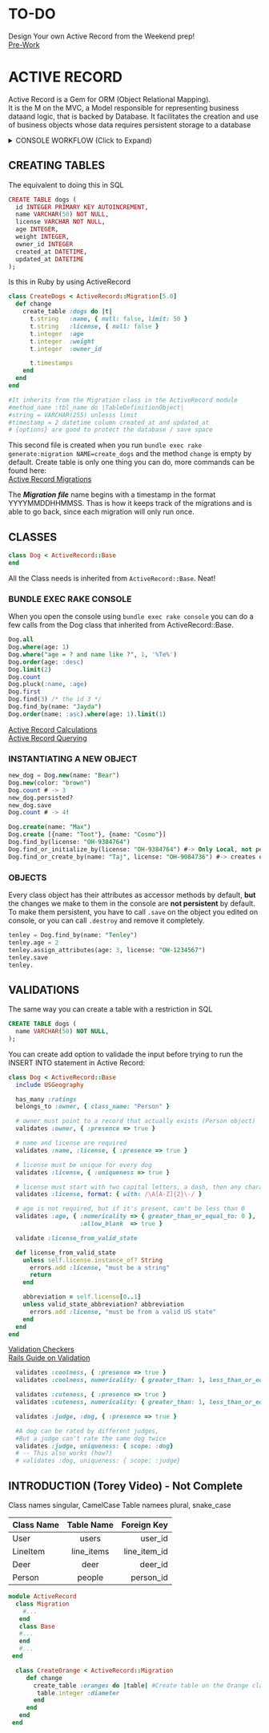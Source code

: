# TO-DO
Design Your own Active Record from the Weekend prep!  
[Pre-Work](https://github.com/sf-sea-lions-2017/phase-2-guide/blob/sf/week-4/pre-work.md)  
# ACTIVE RECORD
Active Record is a Gem for ORM (Object Relational Mapping).  
It is the M on the MVC, a Model responsible for representing business dataand logic, that is backed by Database. It facilitates the creation and use of business objects whose data requires persistent storage to a database

<details>
  <summary>CONSOLE WORKFLOW (Click to Expand) </summary><p>  
  
1. Install bundle gems from Gemfile.lock  
`bundle install` or `bundle`  
2. Create the DataBase in the db/ directory  
`bundle exec rake db:create`  
3. Generate the the next migration (With proper naming)  
The file will be in db/migrate  
`bundle exec rake generate:migration NAME=create_class`  
4. Migrate!  
`bundle exec rake db:migrate`  
5. Check if it is all good  
`bundle exec spec`  
- To create a model (Class)(Ex. Student)  
The file will be in app/models    
`bundle exec rake generate:model NAME=Student`  
- To seed the database (will run migrate/seeds.rb)  
`db:seed`  

- Check Version  
`db:version`  
- Rollback  
`db:rollback`  
- INSTALL BUNDLER  
`$ gem install bundler`   
- CHECK ALL RAKE COMMANDS    
`$ bundle exec rake -T`  

</p></details>  

## CREATING TABLES

The equivalent to doing this in SQL
```ruby
CREATE TABLE dogs (
  id INTEGER PRIMARY KEY AUTOINCREMENT,
  name VARCHAR(50) NOT NULL,
  license VARCHAR NOT NULL,
  age INTEGER,
  weight INTEGER,
  owner_id INTEGER
  created_at DATETIME,
  updated_at DATETIME
);
```

Is this in Ruby by using ActiveRecord
```ruby
class CreateDogs < ActiveRecord::Migration[5.0]
  def change
    create_table :dogs do |t|
      t.string   :name, { null: false, limit: 50 }
      t.string   :license, { null: false }
      t.integer  :age
      t.integer  :weight
      t.integer  :owner_id

      t.timestamps
    end
  end
end

#It inherits from the Migration class in the ActiveRecord module
#method_name :tbl_name do |TableDefinitionObject|
#string = VARCHAR(255) unlesss limit
#timestamp = 2 datetime column created_at and updated_at
# {options} are good to protect the database / save space
```

This second file is created when you run `bundle exec rake generate:migration NAME=create_dogs`
and the method `change` is empty by default. Create table is only one thing you can do,
more commands can be found here:  
[Active Record Migrations](http://edgeguides.rubyonrails.org/active_record_migrations.html)  

The ***Migration file*** name begins with a timestamp in the format YYYYMMDDHHMMSS. Thas is how it keeps track of the migrations and is able to go back, since each migration will only run once.

## CLASSES
```ruby
class Dog < ActiveRecord::Base
end
```
All the Class needs is inherited from `ActiveRecord::Base`. Neat!  
  
### BUNDLE EXEC RAKE CONSOLE
When you open the console using `bundle exec rake console` you can do a few calls from the Dog class
that inherited from ActiveRecord::Base.  
```sql
Dog.all
Dog.where(age: 1)
Dog.where("age = ? and name like ?", 1, '%Te%')
Dog.order(age: :desc)
Dog.limit(2)
Dog.count
Dog.pluck(:name, :age)
Dog.first
Dog.find(3) /* the id 3 */
Dog.find_by(name: "Jayda")
Dog.order(name: :asc).where(age: 1).limit(1)
```
 [Active Record Calculations](http://api.rubyonrails.org/classes/ActiveRecord/Calculations.html#method-i-pluck)  
 [Active Record Querying](http://guides.rubyonrails.org/active_record_querying.html)  

### INSTANTIATING A NEW OBJECT
```sql
new_dog = Dog.new(name: "Bear")
Dog.new(color: "brown")
Dog.count # -> 3
new_dog.persisted?
new_dog.save
Dog.count # -> 4!
```
```sql
Dog.create(name: "Max")
Dog.create [{name: "Toot"}, {name: "Cosmo"}]
Dog.find_by(license: "OH-9384764")
Dog.find_or_initialize_by(license: "OH-9384764") #-> Only Local, not persited
Dog.find_or_create_by(name: "Taj", license: "OH-9084736") #-> creates on the DB
```
### OBJECTS
Every class object has their attributes as accessor methods by default, **but** the changes we
make to them in the console are **not persistent** by default. To make them persistent, you have to
call `.save` on the object you edited on console, or you can call `.destroy` and remove it completely.
```sql
tenley = Dog.find_by(name: "Tenley")
tenley.age = 2
tenley.assign_attributes(age: 3, license: "OH-1234567")
tenley.save
tenley.
```

## VALIDATIONS
The same way you can create a table with a restriction in SQL
```sql
CREATE TABLE dogs (
  name VARCHAR(50) NOT NULL,
);
```
You can create add option to validade the input before trying to run the INSERT INTO statement in Active Record:
```ruby 
class Dog < ActiveRecord::Base
  include USGeography

  has_many :ratings
  belongs_to :owner, { class_name: "Person" }

  # owner must point to a record that actually exists (Person object)
  validates :owner, { :presence => true }

  # name and license are required
  validates :name, :license, { :presence => true }

  # license must be unique for every dog
  validates :license, { :uniqueness => true }

  # license must start with two capital letters, a dash, then any characters
  validates :license, format: { with: /\A[A-Z]{2}\-/ }

  # age is not required, but if it's present, can't be less than 0
  validates :age, { :numericality => { greater_than_or_equal_to: 0 },
                    :allow_blank  => true }

  validate :license_from_valid_state

  def license_from_valid_state
    unless self.license.instance_of? String
      errors.add :license, "must be a string"
      return
    end

    abbreviation = self.license[0..1]
    unless valid_state_abbreviation? abbreviation
      errors.add :license, "must be from a valid US state"
    end
  end
end
```
[Validation Checkers](http://guides.rubyonrails.org/active_record_validations.html#validation-helpers)  
[Rails Guide on Validation](http://guides.rubyonrails.org/active_record_validations.html)  
```ruby 
  validates :coolness, { :presence => true }
  validates :coolness, numericality: { greater_than: 1, less_than_or_equal_to: 10 }

  validates :cuteness, { :presence => true }
  validates :cuteness, numericality: { greater_than: 1, less_than_or_equal_to: 10 }

  validates :judge, :dog, { :presence => true }

  #A dog can be rated by different judges,
  #But a judge can't rate the same dog twice
  validates :judge, uniqueness: { scope: :dog}
  # -- This also works (how?)
  # validates :dog, uniqueness: { scope: :judge}
```
## INTRODUCTION (Torey Video) - Not Complete
Class names singular, CamelCase
Table namees plural, snake_case


| Class Name    | Table Name    | Foreign Key  |
| ------------- |:-------------:| ------------:|
| User          | users         | user_id      |
| LineItem      |line_items     | line_item_id |
| Deer          | deer          | deer_id      |
| Person        | people        | person_id    |

```ruby
module ActiveRecord
  class Migration
    #...
   end
   class Base
   #...
   end
   #...
 end
```
```ruby
  class CreateOrange < ActiveRecord::Migration
     def change
       create_table :oranges do |table| #Create table on the Orange class
        table.integer :diameter
       end
     end
   end
 end
 ```

